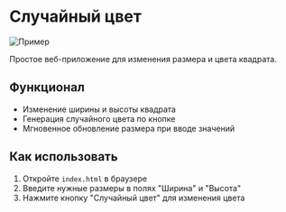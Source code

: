 # Случайный цвет

![Пример](C:\Screenshots\Square.png)

Простое веб-приложение для изменения размера и цвета квадрата.

## Функционал
- Изменение ширины и высоты квадрата
- Генерация случайного цвета по кнопке
- Мгновенное обновление размера при вводе значений

## Как использовать
1. Откройте `index.html` в браузере
2. Введите нужные размеры в полях "Ширина" и "Высота"
3. Нажмите кнопку "Случайный цвет" для изменения цвета
